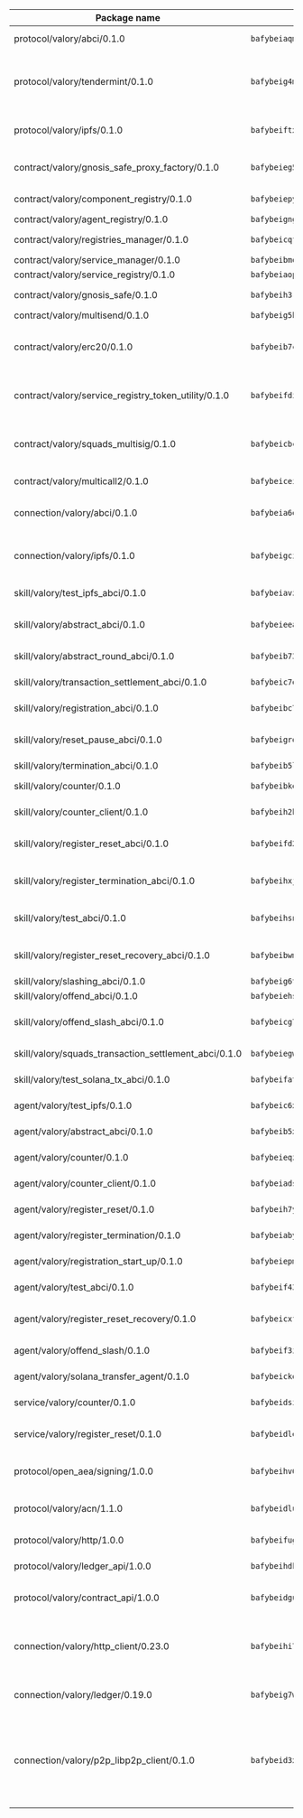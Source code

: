 | Package name                                                  | Package hash                                                  | Description                                                                                                                |
| ------------------------------------------------------------- | ------------------------------------------------------------- | -------------------------------------------------------------------------------------------------------------------------- |
| protocol/valory/abci/0.1.0                                    | `bafybeiaqmp7kocbfdboksayeqhkbrynvlfzsx4uy4x6nohywnmaig4an7u` | A protocol for ABCI requests and responses.                                                                                |
| protocol/valory/tendermint/0.1.0                              | `bafybeig4mi3vmlv5zpbjbfuzcgida6j5f2nhrpedxicmrrfjweqc5r7cra` | A protocol for communication between two AEAs to share tendermint configuration details.                                   |
| protocol/valory/ipfs/0.1.0                                    | `bafybeiftxi2qhreewgsc5wevogi7yc5g6hbcbo4uiuaibauhv3nhfcdtvm` | A protocol specification for IPFS requests and responses.                                                                  |
| contract/valory/gnosis_safe_proxy_factory/0.1.0               | `bafybeieg57u3z7cdlmdamad5e6lk7kmsli2zurzkg3sl4y7lhekcu4y3au` | Gnosis Safe proxy factory (GnosisSafeProxyFactory) contract                                                                |
| contract/valory/component_registry/0.1.0                      | `bafybeiepywewigowj533f55orx7oys3kk5lgdc247p2267scqfyp4gnqle` | Component registry contract                                                                                                |
| contract/valory/agent_registry/0.1.0                          | `bafybeignghdk7oqvyg722gz66tbuj2vj4vkatguj4b6lf5fqzqxkktcke4` | Agent registry contract                                                                                                    |
| contract/valory/registries_manager/0.1.0                      | `bafybeicqf5y3kj42ow45hjcmnglose5n7bwpm2zl3ufuuevou24ewmgbde` | Registries Manager contract                                                                                                |
| contract/valory/service_manager/0.1.0                         | `bafybeibmqewfh5wnayopneyv4vx35n5k7loavzmcazyevntdoskw7vasom` | Service Manager contract                                                                                                   |
| contract/valory/service_registry/0.1.0                        | `bafybeiaop64kwdoetxtedoehabmsalojmms7ihuoqcdwxtwb2hk5i6bzye` | Service Registry contract                                                                                                  |
| contract/valory/gnosis_safe/0.1.0                             | `bafybeih3ropivth4wn7zbzudisx3qezbht5jyndd4w7az7fq634lpozoge` | Gnosis Safe (GnosisSafeL2) contract                                                                                        |
| contract/valory/multisend/0.1.0                               | `bafybeig5byt5urg2d2bsecufxe5ql7f4mezg3mekfleeh32nmuusx66p4y` | MultiSend contract                                                                                                         |
| contract/valory/erc20/0.1.0                                   | `bafybeib7ctk3deleyxayrqvropewefr2muj4kcqe3t3wscak25bjmxnqwe` | The scaffold contract scaffolds a contract to be implemented by the developer.                                             |
| contract/valory/service_registry_token_utility/0.1.0          | `bafybeifdia2y5546tvk6xzxeaqzf2n5n7dutj2hdzbgenxohaqhjtnjqm4` | The scaffold contract scaffolds a contract to be implemented by the developer.                                             |
| contract/valory/squads_multisig/0.1.0                         | `bafybeicbcd72zpxi4amia4a4245u6wnibkuq35mj6gxwto75o2wjul2toi` | The scaffold contract scaffolds a contract to be implemented by the developer.                                             |
| contract/valory/multicall2/0.1.0                              | `bafybeiceiyfwtgr2zqel6krlbditsexzpmsqlfwbedtmj2ojye6yekdcqi` | The MakerDAO multicall2 contract.                                                                                          |
| connection/valory/abci/0.1.0                                  | `bafybeia6etkacvqend7xj6viejkqgo7ozu3yn4yg3qezfthf2xhrjjwse4` | connection to wrap communication with an ABCI server.                                                                      |
| connection/valory/ipfs/0.1.0                                  | `bafybeigcijdbwgdekow5c2ikeltetoteabfp52ewy3xfkd7ygaqbl7j3ke` | A connection responsible for uploading and downloading files from IPFS.                                                    |
| skill/valory/test_ipfs_abci/0.1.0                             | `bafybeiavzallspade37evfuljdkwavorjabujhwgbqiamxsgxma5ql2mxi` | IPFS e2e testing application.                                                                                              |
| skill/valory/abstract_abci/0.1.0                              | `bafybeieeaseuy5rbbw465knz27vccvpkfge43q7isl7fkdlfapwd7bpi24` | The abci skill provides a template of an ABCI application.                                                                 |
| skill/valory/abstract_round_abci/0.1.0                        | `bafybeib733xfbndtpvkf44mtk7oyodnficgloo6xhn7xmqxxeos33es65u` | abstract round-based ABCI application                                                                                      |
| skill/valory/transaction_settlement_abci/0.1.0                | `bafybeic7q7recyka272udwcupblwbkc3jkodgp74fvcdxb7urametg5dae` | ABCI application for transaction settlement.                                                                               |
| skill/valory/registration_abci/0.1.0                          | `bafybeibc7duasoaw5b4ene5oxfba2dmdzstsrws6ipi57ymgdtoxjadn54` | ABCI application for common apps.                                                                                          |
| skill/valory/reset_pause_abci/0.1.0                           | `bafybeigrdlxed3xlsnxtjhnsbl3cojruihxcqx4jxhgivkd5i2fkjncgba` | ABCI application for resetting and pausing app executions.                                                                 |
| skill/valory/termination_abci/0.1.0                           | `bafybeib5l7jhew5ic6iq24dd23nidcoimzqkrk556gqywhoziatj33zvwm` | Termination skill.                                                                                                         |
| skill/valory/counter/0.1.0                                    | `bafybeibke4szss6pyot6ghv3zietsdn73i2iruhkelfnnymufxb4le5c2e` | The ABCI Counter application example.                                                                                      |
| skill/valory/counter_client/0.1.0                             | `bafybeih2hz7bvltfnlw7cgjrwgjdw3xgejwcnkxry7i6ajcspwcw2hrb3e` | A client for the ABCI counter application.                                                                                 |
| skill/valory/register_reset_abci/0.1.0                        | `bafybeifd2ixd72ugbaaxnbfdzog76x6xxwwxipdw3cu27ujbf5rmvgm4vu` | ABCI application for dummy skill that registers and resets                                                                 |
| skill/valory/register_termination_abci/0.1.0                  | `bafybeihxj7wuamz54cql6hajogxg3yulqygnwkodbojhrxmjbebipjjy7q` | ABCI application for dummy skill that registers and resets                                                                 |
| skill/valory/test_abci/0.1.0                                  | `bafybeihsngp25klcsqmzel3zqhnjzivhw2dai6js7afyzaxlbdws6zieym` | ABCI application for testing the ABCI connection.                                                                          |
| skill/valory/register_reset_recovery_abci/0.1.0               | `bafybeibwmnyucdudtrpmt4n22jf7ynozjbb6ikyvaic3becnslt4vytg7i` | ABCI application for dummy skill that registers and resets                                                                 |
| skill/valory/slashing_abci/0.1.0                              | `bafybeig6tp5zyoc7b52hkht7o36b2one4keqpzty7xh7ah4j7mamsd4nge` | Slashing skill.                                                                                                            |
| skill/valory/offend_abci/0.1.0                                | `bafybeiehsqcx3kkolutm4sc6hprn2rjyn4p5oudo3ghf5vrcoywmaoun4a` | Offend ABCI application.                                                                                                   |
| skill/valory/offend_slash_abci/0.1.0                          | `bafybeicg7qyhxgoxyx54vehwyh6l5kean5wbjatoslrtw2zktwokph2y3u` | ABCI application used in order to test the slashing abci                                                                   |
| skill/valory/squads_transaction_settlement_abci/0.1.0         | `bafybeiegwplensvqtx7ajh6766pe5i2tzns5klvbdenocohpjfrri52pj4` | ABCI application for transaction settlement.                                                                               |
| skill/valory/test_solana_tx_abci/0.1.0                        | `bafybeifatxrojt4pp45mb6jcxp4jqbzwt3lnasieoyl2p3zg6y3lxsv2xa` | SOLANA e2e testing application.                                                                                            |
| agent/valory/test_ipfs/0.1.0                                  | `bafybeic6xbyr4gspbgw3cjfhpp2htz4uw2x3y3jhuamec4ur6ihgdzn5e4` | Agent for testing the ABCI connection.                                                                                     |
| agent/valory/abstract_abci/0.1.0                              | `bafybeib5xhbgt3qo3the7nh3aw3itxtopxknik36uaed2opn7ht3qf2epu` | The abstract ABCI AEA - for testing purposes only.                                                                         |
| agent/valory/counter/0.1.0                                    | `bafybeieqz4yecrf5xyr4zqzjzyir7mcel6ojtugfytzypchi23rtqf4tyi` | The ABCI Counter example as an AEA                                                                                         |
| agent/valory/counter_client/0.1.0                             | `bafybeiadsylwhba5dfn57sbmreoxqu5xxxyafgkktkbcv2pbg7pfxlbe3q` | The ABCI Counter example as an AEA                                                                                         |
| agent/valory/register_reset/0.1.0                             | `bafybeih7ypz6vfpteqth6l2gmq55qrzw7ohggqfwuyl6yai5b63ck6yncq` | Register reset to replicate Tendermint issue.                                                                              |
| agent/valory/register_termination/0.1.0                       | `bafybeiabyc4bed4reiu5qcdyg473vqm536zy4pcqevdnrssoumjmu2nffi` | Register terminate to test the termination feature.                                                                        |
| agent/valory/registration_start_up/0.1.0                      | `bafybeiepmad2zlmt4hlqmae75l3mdyhfamhvhqyiolptqsew5lxbbfeugq` | Registration start-up ABCI example.                                                                                        |
| agent/valory/test_abci/0.1.0                                  | `bafybeif43hb66olfa5ljfutpmdox7jg5ui4yphj2r5okf4iaoqmyfxqbry` | Agent for testing the ABCI connection.                                                                                     |
| agent/valory/register_reset_recovery/0.1.0                    | `bafybeicxfjrs3v7atfnm34hhvdzhg5dl2jl3btsbpeusllnijnmpjbejyq` | Agent to showcase hard reset as a recovery mechanism.                                                                      |
| agent/valory/offend_slash/0.1.0                               | `bafybeif3imdz4x3s7k6dd5g4m3uetrotzydueq2munqvu2yrqtzxemcquq` | Offend and slash to test the slashing feature.                                                                             |
| agent/valory/solana_transfer_agent/0.1.0                      | `bafybeickqviukyfhpsqgvaeswuo6uroyjmiex3hwt5booof25z2jyrbdu4` | Register terminate to test the termination feature.                                                                        |
| service/valory/counter/0.1.0                                  | `bafybeidsimxo5k4tncawid6sawqewptzsuyd3qjdpawkvvgoe5fx5ig5lm` | A set of agents incrementing a counter                                                                                     |
| service/valory/register_reset/0.1.0                           | `bafybeidlewetvppywfpfa75sowzcrqy6valttr37yvykupp5selekr5kkm` | Test and debug tendermint reset mechanism.                                                                                 |
| protocol/open_aea/signing/1.0.0                               | `bafybeihv62fim3wl2bayavfcg3u5e5cxu3b7brtu4cn5xoxd6lqwachasi` | A protocol for communication between skills and decision maker.                                                            |
| protocol/valory/acn/1.1.0                                     | `bafybeidluaoeakae3exseupaea4i3yvvk5vivyt227xshjlffywwxzcxqe` | The protocol used for envelope delivery on the ACN.                                                                        |
| protocol/valory/http/1.0.0                                    | `bafybeifugzl63kfdmwrxwphrnrhj7bn6iruxieme3a4ntzejf6kmtuwmae` | A protocol for HTTP requests and responses.                                                                                |
| protocol/valory/ledger_api/1.0.0                              | `bafybeihdk6psr4guxmbcrc26jr2cbgzpd5aljkqvpwo64bvaz7tdti2oni` | A protocol for ledger APIs requests and responses.                                                                         |
| protocol/valory/contract_api/1.0.0                            | `bafybeidgu7o5llh26xp3u3ebq3yluull5lupiyeu6iooi2xyymdrgnzq5i` | A protocol for contract APIs requests and responses.                                                                       |
| connection/valory/http_client/0.23.0                          | `bafybeihi772xgzpqeipp3fhmvpct4y6e6tpjp4sogwqrnf3wqspgeilg4u` | The HTTP_client connection that wraps a web-based client connecting to a RESTful API specification.                        |
| connection/valory/ledger/0.19.0                               | `bafybeig7woeog4srdby75hpjkmx4rhpkzncbf4h2pm5r6varsp26pf2uhu` | A connection to interact with any ledger API and contract API.                                                             |
| connection/valory/p2p_libp2p_client/0.1.0                     | `bafybeid3xg5k2ol5adflqloy75ibgljmol6xsvzvezebsg7oudxeeolz7e` | The libp2p client connection implements a tcp connection to a running libp2p node as a traffic delegate to send/receive envelopes to/from agents in the DHT. |
